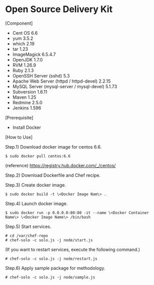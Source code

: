 # Open Source Delivery Kit

[Component]
* Cent OS 6.6
* yum 3.5.2
* which 2.19
* tar 1.23
* ImageMagick 6.5.4.7
* OpenJDK 1.7.0
* RVM 1.26.9
* Ruby 2.1.3
* OpenSSH Server (sshd) 5.3
* Apache Web Server (httpd / httpd-devel) 2.2.15
* MySQL Server (mysql-server / mysql-devel) 5.1.73
* Subversion 1.6.11
* Maven 1.25
* Redmine 2.5.0
* Jenkins 1.596


[Prerequisite]
* Install Docker


[How to Use]

Step.1) Download docker image for centos 6.6.

    $ sudo docker pull centos:6.6

 (reference)
 https://registry.hub.docker.com/_/centos/

Step.2) Download Dockerfile and Chef recipe.

Step.3) Create docker image.

    $ sudo docker build -t \<Docker Image Nam\> .

Step.4) Launch docker image.

    $ sudo docker run -p 0.0.0.0:80:80 -it --name \<Docker Container Name\> \<Docker Image Name\> /bin/bash

Step.5) Start services.

    # cd /var/chef-repo
    # chef-solo -c solo.js -j node/start.js

(If you want to restart services, execute the following command.)

    # chef-solo -c solo.js -j node/restart.js

Step.6) Apply sample package for methodology.

	# chef-solo -c solo.js -j node/sample.js
